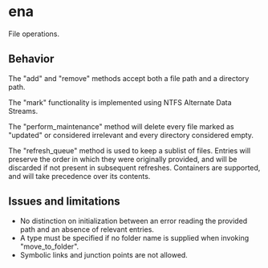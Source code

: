 # ena

File operations.

## Behavior

The "add" and "remove" methods accept both a file path and a directory path.

The "mark" functionality is implemented using NTFS Alternate Data Streams.

The "perform_maintenance" method will delete every file marked as "updated" or considered irrelevant and every directory considered empty.

The "refresh_queue" method is used to keep a sublist of files. Entries will preserve the order in which they were originally provided, and will be discarded if not present in subsequent refreshes. Containers are supported, and will take precedence over its contents.

## Issues and limitations

* No distinction on initialization between an error reading the provided path and an absence of relevant entries.
* A type must be specified if no folder name is supplied when invoking "move_to_folder".
* Symbolic links and junction points are not allowed.
